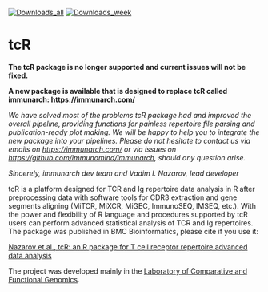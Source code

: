 [![Downloads_all](http://cranlogs.r-pkg.org/badges/grand-total/tcR)](http://www.r-pkg.org/pkg/tcR)
[![Downloads_week](http://cranlogs.r-pkg.org/badges/last-week/tcR)](http://www.r-pkg.org/pkg/tcR)

tcR
===

**The tcR package is no longer supported and current issues will not be fixed.** 

**A new package is available that is designed to replace tcR called immunarch: https://immunarch.com/**

*We have solved most of the problems tcR package had and improved the overall pipeline, providing functions for painless repertoire file parsing and publication-ready plot making. We will be happy to help you to integrate the new package into your pipelines. Please do not hesitate to contact us via emails on https://immunarch.com/ or via issues on https://github.com/immunomind/immunarch, should any question arise.*

*Sincerely, immunarch dev team and Vadim I. Nazarov, lead developer*

tcR is a platform designed for TCR and Ig repertoire data analysis in R after preprocessing data with software tools for CDR3 extraction and gene segments aligning (MiTCR, MiXCR, MiGEC, ImmunoSEQ, IMSEQ, etc.). With the power and flexibility of R language and procedures supported by tcR users can perform advanced statistical analysis of TCR and Ig repertoires. The package was published in BMC Bioinformatics, please cite if you use it:

[Nazarov et al., tcR: an R package for T cell receptor repertoire advanced data analysis](http://www.biomedcentral.com/1471-2105/16/175)

The project was developed mainly in the [Laboratory of Comparative and Functional Genomics](http://labcfg.ibch.ru/lcfg.html).
